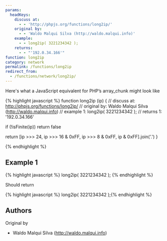 ```yaml
---
params:
  headKeys:
    discuss at:
      - - 'http://phpjs.org/functions/long2ip/'
    original by:
      - - 'Waldo Malqui Silva (http://waldo.malqui.info)'
    example:
      - - long2ip( 3221234342 );
    returns:
      - - "'192.0.34.166'"
function: long2ip
category: network
permalink: /functions/long2ip
redirect_from:
  - /functions/network/long2ip/
---
```


<!-- WARNING! This file is auto generated by `npm run web:inject`, do not edit by hand -->

Here's what a JavaScript equivalent for PHP’s array_chunk might look like

{% highlight javascript %}
function long2ip (ip) {
  //  discuss at: http://phpjs.org/functions/long2ip/
  // original by: Waldo Malqui Silva (http://waldo.malqui.info)
  //   example 1: long2ip( 3221234342 );
  //   returns 1: '192.0.34.166'

  if (!isFinite(ip))
    return false

  return [ip >>> 24, ip >>> 16 & 0xFF, ip >>> 8 & 0xFF, ip & 0xFF].join('.')
}

{% endhighlight %}

## Example 1

{% highlight javascript %}
long2ip( 3221234342 );
{% endhighlight %}

Should return

{% highlight javascript %}
long2ip( 3221234342 );{% endhighlight %}


## Authors


Original by

- Waldo Malqui Silva (http://waldo.malqui.info)

